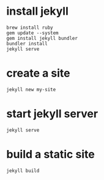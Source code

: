 # install jekyll

```
brew install ruby
gem update --system
gem install jekyll bundler
bundler install
jekyll serve
```

# create a site

```
jekyll new my-site
```

# start jekyll server

```
jekyll serve
```

# build a static site

```
jekyll build
```
